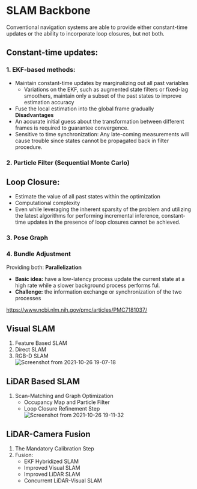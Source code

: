 
# SLAM Backbone

Conventional navigation systems are able to provide either constant-time updates or the ability to incorporate loop closures, but not both. 

## **Constant-time updates:**
### 1. EKF-based methods:
  *  Maintain constant-time updates by marginalizing out all past variables   
     *  Variations on the EKF, such as augmented state filters or fixed-lag smoothers, maintain only a subset of the past states to improve estimation accuracy
  *  Fuse the local estimation into the global frame gradually  
  **Disadvantages**  
  *  An accurate initial guess about the transformation between different frames is required to guarantee convergence.
  *  Sensitive to time synchronization: Any late-coming measurements will cause trouble since states cannot be propagated back in filter procedure.
### 2. Particle Filter (Sequential Monte Carlo)

## **Loop Closure:**
* Estimate the value of all past states within the optimization  
* Computational complexity
* Even while leveraging the inherent sparsity of the problem and utilizing the latest algorithms for performing incremental inference, constant-time updates in the presence of loop closures cannot be achieved.

### 3. Pose Graph
### 4. Bundle Adjustment

Providing both: **Parallelization**
 * **Basic idea:** have a low-latency process update the current state at a high rate while a slower background process performs ful.
 * **Challenge:** the information exchange or synchronization of the two processes

https://www.ncbi.nlm.nih.gov/pmc/articles/PMC7181037/
## Visual SLAM
1. Feature Based SLAM
2. Direct SLAM
3. RGB-D SLAM  
![Screenshot from 2021-10-26 19-07-18](https://user-images.githubusercontent.com/46463022/138973630-2c726c52-d7d4-409b-8ee7-ad5172c59d34.png)

## LiDAR Based SLAM
1. Scan-Matching and Graph Optimization
   * Occupancy Map and Particle Filter
   * Loop Closure Refinement Step  
![Screenshot from 2021-10-26 19-11-32](https://user-images.githubusercontent.com/46463022/138973920-85c57386-6db3-40d2-9116-89dd0c24b1fb.png)

## LiDAR-Camera Fusion
1. The Mandatory Calibration Step
2. Fusion:
    *  EKF Hybridized SLAM
    *  Improved Visual SLAM
    *  Improved LiDAR SLAM
    *  Concurrent LiDAR-Visual SLAM


